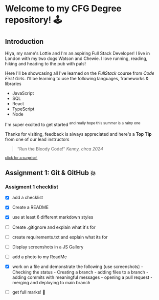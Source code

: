 
# Welcome to my CFG Degree repository! :joystick:

## Introduction
Hiya, my name's Lottie and I'm an aspiring Full Stack Developer! I live in London with my two dogs Watson and Chewie. I love running, reading, hiking and heading to the pub with pals! 

Here I'll be showcasing all I've learned on the *FullStack* course from _Code First Girls_. I'll be learning to use the following languages, frameworks & libraries 

* JavaScript 
* SQL
* React
* TypeScript
* Node

I'm super excited to get started <sup>and really hope this summer is a rainy one</sup>

Thanks for visiting, feedback is always appreciated and here's a **Top Tip** from one of our lead instructors

> “Run the Bloody Code!" _Kenny, circa 2024_

<sub>[click for a surprise!](https://cactusballs.github.io/Yeehonk/)</sub>

## Assignment 1: Git & GitHub :boom:

### Assigment 1 checklist 
- [x] add a checklist
- [x] Create a README
- [x] use at least 6 different markdown styles
- [ ] Create .gitignore and explain what it's for
- [ ] create requirements.txt and explain what its for 

- [ ] Display screenshots in a JS Gallery 
- [ ] add a photo to my ReadMe
- [x] work on a file and demonstrate the following (use screenshots)
      - Checking the status
      - Creating a branch
      - adding files to a branch
      - adding commits with meaningful messages
      - opening a pull request
      - merging and deploying to main branch 
- [ ] get full marks! :zany_face:

